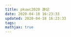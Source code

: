 ```yaml
---
title: pkuwc2020 游记
date: 2020-04-18 16:23:33
updated: 2020-04-18 16:23:33
tags:
mathjax: true
---
```

